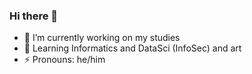 ### Hi there 👋

- 🔭 I’m currently working on my studies
- 🌱 Learning Informatics and DataSci (InfoSec) and art
- ⚡ Pronouns: he/him


